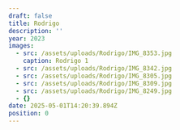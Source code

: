 ```yaml
---
draft: false
title: Rodrigo
description: ''
year: 2023
images:
  - src: /assets/uploads/Rodrigo/IMG_8353.jpg
    caption: Rodrigo 1
  - src: /assets/uploads/Rodrigo/IMG_8342.jpg
  - src: /assets/uploads/Rodrigo/IMG_8305.jpg
  - src: /assets/uploads/Rodrigo/IMG_8309.jpg
  - src: /assets/uploads/Rodrigo/IMG_8249.jpg
  - {}
date: 2025-05-01T14:20:39.894Z
position: 0
---
```


